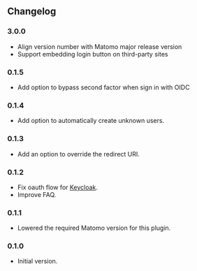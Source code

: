 ## Changelog

### 3.0.0
* Align version number with Matomo major release version
* Support embedding login button on third-party sites

### 0.1.5
* Add option to bypass second factor when sign in with OIDC

### 0.1.4

* Add option to automatically create unknown users.

### 0.1.3

* Add an option to override the redirect URI.

### 0.1.2

* Fix oauth flow for [Keycloak](https://github.com/keycloak/keycloak).
* Improve FAQ.

### 0.1.1

* Lowered the required Matomo version for this plugin.

### 0.1.0

* Initial version.
